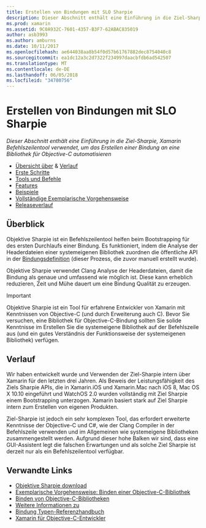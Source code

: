 ```yaml
---
title: Erstellen von Bindungen mit SLO Sharpie
description: Dieser Abschnitt enthält eine Einführung in die Ziel-Sharpie, Xamarin Befehlszeilentool verwendet, um das Erstellen einer Bindung an eine Bibliothek für Objective-C automatisieren
ms.prod: xamarin
ms.assetid: 9C0A932C-7601-4357-B3F7-62ABAC835019
author: asb3993
ms.author: amburns
ms.date: 10/11/2017
ms.openlocfilehash: ae644038aa8b54f0d57b61767882dec8754040c8
ms.sourcegitcommit: ea1dc12a3c2d7322f234997daacbfdb6ad542507
ms.translationtype: MT
ms.contentlocale: de-DE
ms.lasthandoff: 06/05/2018
ms.locfileid: "34780756"
---
```

# <a name="creating-bindings-with-objective-sharpie"></a>Erstellen von Bindungen mit SLO Sharpie

_Dieser Abschnitt enthält eine Einführung in die Ziel-Sharpie, Xamarin Befehlszeilentool verwendet, um das Erstellen einer Bindung an eine Bibliothek für Objective-C automatisieren_

- [Übersicht über](#overview) & [Verlauf](#history)
- [Erste Schritte](get-started.md)
- [Tools und Befehle](tools.md)
- [Features](platform/index.md)
- [Beispiele](examples/index.md)
- [Vollständige Exemplarische Vorgehensweise](~/ios/platform/binding-objective-c/walkthrough.md)
- [Releaseverlauf](releases.md)

## <a name="overview"></a>Überblick

Objektive Sharpie ist ein Befehlszeilentool helfen beim Bootstrapping für des ersten Durchlaufs einer Bindung.
Es funktioniert, indem die Analyse der Headerdateien einer systemeigenen Bibliothek zuordnen die öffentliche API in der [Bindungsdefinition](~/cross-platform/macios/binding/objective-c-libraries.md#The_API_definition_file) (dieser Prozess, die zuvor manuell erstellt wurde).

Objektive Sharpie verwendet Clang Analyse der Headerdateien, damit die Bindung als genaue und umfassend wie möglich ist. Diese kann erheblich reduzieren, Zeit und Mühe dauert um eine Bindung Qualität zu erzeugen.

> [!IMPORTANT]
> Objektive Sharpie ist ein Tool für erfahrene Entwickler von Xamarin mit Kenntnissen von Objective-C (und durch Erweiterung auch C). Bevor Sie versuchen, eine Bibliothek für Objective-C-Bindung sollten Sie solide Kenntnisse im Erstellen Sie die systemeigene Bibliothek auf der Befehlszeile aus (und ein gutes Verständnis der Funktionsweise der systemeigenen Bibliothek) verfügen.

## <a name="history"></a>Verlauf

Wir haben entwickelt wurde und Verwenden der Ziel-Sharpie intern über Xamarin für den letzten drei Jahren. Als Beweis der Leistungsfähigkeit des Ziels Sharpie APIs, die in Xamarin.iOS und Xamarin.Mac nach iOS 8, Mac OS X 10.10 eingeführt und WatchOS 2.0 wurden vollständig mit Ziel Sharpie einem Bootstrapping unterzogen. Xamarin basiert stark auf Ziel Sharpie intern zum Erstellen von eigenen Produkten.

Ziel-Sharpie ist jedoch ein sehr komplexen Tool, das erfordert erweiterte Kenntnisse der Objective-C und C#, wie der Clang Compiler in der Befehlszeile verwenden und im Allgemeinen wie systemeigene Bibliotheken zusammengestellt werden. Aufgrund dieser hohe Balken wir sind, dass eine GUI-Assistent legt die falschen Erwartungen und als solche Ziel Sharpie ist derzeit nur als ein Befehlszeilentool verfügbar.

## <a name="related-links"></a>Verwandte Links

- [Objektive Sharpie download](https://dl.xamarin.com/objective-sharpie/ObjectiveSharpie.pkg)
- [Exemplarische Vorgehensweise: Binden einer Objective-C-Bibliothek](~/ios/platform/binding-objective-c/walkthrough.md)
- [Binden von Objective-C-Bibliotheken](~/cross-platform/macios/binding/objective-c-libraries.md)
- [Weitere Informationen zu](~/cross-platform/macios/binding/overview.md)
- [Bindung Typen-Referenzhandbuch](~/cross-platform/macios/binding/binding-types-reference.md)
- [Xamarin für Objective-C-Entwickler](~/ios/get-started/objective-c-developers/index.md)
